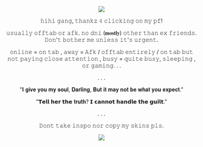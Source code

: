 <p align="center">  <p align="center"><img src="https://files.catbox.moe/4n2zkj.png"/></p
                                                                                       
<p align="center">
                                                          
<p align="center"> <p align="center"> 𝚑𝚒𝚑𝚒 𝚐𝚊𝚗𝚐, 𝚝𝚑𝚊𝚗𝚔𝚣 𝟺 𝚌𝚕𝚒𝚌𝚔𝚒𝚗𝚐 𝚘𝚗 𝚖𝚢 𝚙𝚏!
<p align="center"> 𝚞𝚜𝚞𝚊𝚕𝚕𝚢 𝚘𝚏𝚏𝚝𝚊𝚋 𝚘𝚛 𝚊𝚏𝚔.
𝚗𝚘 𝚍𝚗𝚒 (𝐦𝐨𝐬𝐭𝐥𝐲) 𝚘𝚝𝚑𝚎𝚛 𝚝𝚑𝚊𝚗 𝚎𝚡 𝚏𝚛𝚒𝚎𝚗𝚍𝚜. 𝙳𝚘𝚗'𝚝 𝚋𝚘𝚝𝚑𝚎𝚛 𝚖𝚎 𝚞𝚗𝚕𝚎𝚜𝚜 𝚒𝚝'𝚜 𝚞𝚛𝚐𝚎𝚗𝚝.
                                                                                                                                      
<p align="center"> 𝚘𝚗𝚕𝚒𝚗𝚎 = 𝚘𝚗 𝚝𝚊𝚋 , 𝚊𝚠𝚊𝚢 = 𝙰𝚏𝚔 / 𝚘𝚏𝚏𝚝𝚊𝚋 𝚎𝚗𝚝𝚒𝚛𝚎𝚕𝚢 / 𝚘𝚗 𝚝𝚊𝚋 𝚋𝚞𝚝 𝚗𝚘𝚝 𝚙𝚊𝚢𝚒𝚗𝚐 𝚌𝚕𝚘𝚜𝚎 𝚊𝚝𝚝𝚎𝚗𝚝𝚒𝚘𝚗 , 𝚋𝚞𝚜𝚢 = 𝚚𝚞𝚒𝚝𝚎 𝚋𝚞𝚜𝚢, 𝚜𝚕𝚎𝚎𝚙𝚒𝚗𝚐 , 𝚘𝚛 𝚐𝚊𝚖𝚒𝚗𝚐. . .  <p align="center"> 

<p align="center">
  . . .
<p align="center"> 

<p align="center"> "𝐈 𝐠𝐢𝐯𝐞 𝐲𝐨𝐮 𝐦𝐲 𝐬𝐨𝐮𝐥, 𝐃𝐚𝐫𝐥𝐢𝐧𝐠, 𝐁𝐮𝐭 𝐢𝐭 𝐦𝐚𝐲 𝐧𝐨𝐭 𝐛𝐞 𝐰𝐡𝐚𝐭 𝐲𝐨𝐮 𝐞𝐱𝐩𝐞𝐜𝐭." <p align="center"> 
<p align="center"> 
"𝗧𝗲𝗹𝗹 𝗵𝗲𝗿 𝘁𝗵𝗲 𝐭𝐫𝐮𝐭𝐡? 𝗜 𝗰𝗮𝗻𝗻𝗼𝘁 𝗵𝗮𝗻𝗱𝗹𝗲 𝘁𝗵𝗲 𝗴𝘂𝗶𝗹𝘁." <p align="center"> 

<p align="center">
  . . .
<p align="center">
                                                                                        
<p align="center"> 
  
<p align="center"> 𝙳𝚘𝚗𝚝 𝚝𝚊𝚔𝚎 𝚒𝚗𝚜𝚙𝚘 𝚗𝚘𝚛 𝚌𝚘𝚙𝚢 𝚖𝚢 𝚜𝚔𝚒𝚗𝚜 𝚙𝚕𝚜.<p align="center">
<p align="center"> <p align="center"> 

<p align="center">  <p align="center"><img src="https://files.catbox.moe/jxkr8q.png"/></p
